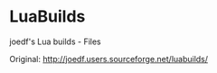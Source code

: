 # LuaBuilds
joedf's Lua builds - Files  
  
Original: http://joedf.users.sourceforge.net/luabuilds/
